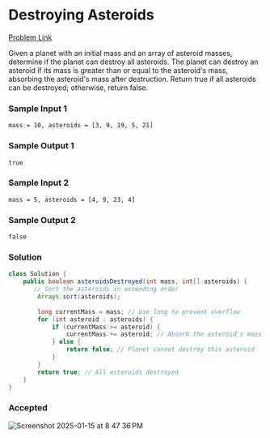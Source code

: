 # Destroying Asteroids

[Problem Link](https://leetcode.com/problems/destroying-asteroids/description/) 

Given a planet with an initial mass and an array of asteroid masses, determine if the planet can destroy all asteroids. The planet can destroy an asteroid if its mass is 
greater than or equal to the asteroid's mass, absorbing the asteroid's mass after destruction. Return true if all asteroids can be destroyed; otherwise, return false.

### Sample Input 1
```
mass = 10, asteroids = [3, 9, 19, 5, 21]
```
### Sample Output 1
```
true
```

### Sample Input 2
```
mass = 5, asteroids = [4, 9, 23, 4]
```
### Sample Output 2
```
false
```

### Solution
```java
class Solution {
    public boolean asteroidsDestroyed(int mass, int[] asteroids) {
       // Sort the asteroids in ascending order
        Arrays.sort(asteroids);
        
        long currentMass = mass; // Use long to prevent overflow
        for (int asteroid : asteroids) {
            if (currentMass >= asteroid) {
                currentMass += asteroid; // Absorb the asteroid's mass
            } else {
                return false; // Planet cannot destroy this asteroid
            }
        }
        return true; // All asteroids destroyed
    }
}
```

### Accepted
![Screenshot 2025-01-15 at 8 47 36 PM](https://github.com/user-attachments/assets/cabbd2a1-aa47-475d-be47-012596ed9893)
